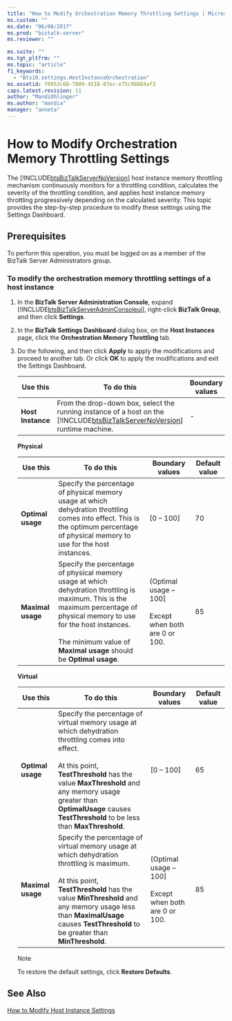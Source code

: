 ```yaml
---
title: "How to Modify Orchestration Memory Throttling Settings | Microsoft Docs"
ms.custom: ""
ms.date: "06/08/2017"
ms.prod: "biztalk-server"
ms.reviewer: ""

ms.suite: ""
ms.tgt_pltfrm: ""
ms.topic: "article"
f1_keywords: 
  - "Bts10.settings.HostInstanceOrchestration"
ms.assetid: f6953c68-7809-4518-87ec-e75c98884af3
caps.latest.revision: 11
author: "MandiOhlinger"
ms.author: "mandia"
manager: "anneta"
---
```

# How to Modify Orchestration Memory Throttling Settings
The [!INCLUDE[btsBizTalkServerNoVersion](../includes/btsbiztalkservernoversion-md.md)] host instance memory throttling mechanism continuously monitors for a throttling condition, calculates the severity of the throttling condition, and applies host instance memory throttling progressively depending on the calculated severity. This topic provides the step-by-step procedure to modify these settings using the Settings Dashboard.  

## Prerequisites  
 To perform this operation, you must be logged on as a member of the BizTalk Server Administrators group.  

### To modify the orchestration memory throttling settings of a host instance  

1. In the **BizTalk Server Administration Console**, expand [!INCLUDE[btsBizTalkServerAdminConsoleui](../includes/btsbiztalkserveradminconsoleui-md.md)], right-click **BizTalk Group**, and then click **Settings**.  

2. In the **BizTalk Settings Dashboard** dialog box, on the **Host Instances** page, click the **Orchestration Memory Throttling** tab.  

3. Do the following, and then click **Apply** to apply the modifications and proceed to another tab. Or click **OK** to apply the modifications and exit the Settings Dashboard.  


   |     Use this      |                                                                                To do this                                                                                | Boundary values | Default value |
   |-------------------|--------------------------------------------------------------------------------------------------------------------------------------------------------------------------|-----------------|---------------|
   | **Host Instance** | From the drop-down box, select the running instance of a host on the [!INCLUDE[btsBizTalkServerNoVersion](../includes/btsbiztalkservernoversion-md.md)] runtime machine. |        -        |       -       |

    **Physical**  

   |Use this|To do this|Boundary values|Default value|  
   |--------------|----------------|---------------------|-------------------|  
   |**Optimal usage**|Specify the percentage of physical memory usage at which dehydration throttling comes into effect. This is the optimum percentage of physical memory to use for the host instances.|[0 – 100]|70|  
   |**Maximal usage**|Specify the percentage of physical memory usage at which dehydration throttling is maximum. This is the maximum percentage of physical memory to use for the host instances.<br /><br /> The minimum value of **Maximal usage** should be **Optimal usage**.|(Optimal usage – 100]<br /><br /> Except when both are 0 or 100.|85|  

    **Virtual**  

   |Use this|To do this|Boundary values|Default value|  
   |--------------|----------------|---------------------|-------------------|  
   |**Optimal usage**|Specify the percentage of virtual memory usage at which dehydration throttling comes into effect.<br /><br /> At this point, **TestThreshold** has the value **MaxThreshold** and any memory usage greater than **OptimalUsage** causes **TestThreshold** to be less than **MaxThreshold**.|[0 – 100]|65|  
   |**Maximal usage**|Specify the percentage of virtual memory usage at which dehydration throttling is maximum.<br /><br /> At this point, **TestThreshold** has the value **MinThreshold** and any memory usage less than **MaximalUsage** causes **TestThreshold** to be greater than **MinThreshold**.|(Optimal usage – 100]<br /><br /> Except when both are 0 or 100.|85|  

   > [!NOTE]
   >  To restore the default settings, click **Restore Defaults**.  

## See Also  
 [How to Modify Host Instance Settings](../core/how-to-modify-host-instance-settings.md)